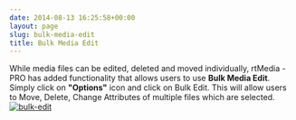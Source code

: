 ```yaml
---
date: 2014-08-13 16:25:58+00:00
layout: page
slug: bulk-media-edit
title: Bulk Media Edit
---
```


While media files can be edited, deleted and moved individually, rtMedia -PRO has added functionality that allows users to use **Bulk Media Edit**. Simply click on **"Options"** icon and click on Bulk Edit. This will allow users to Move, Delete, Change Attributes of multiple files which are selected.   [![bulk-edit](http://docs.rtcamp.com/wp-content/uploads/2014/08/bulk-edit.png)](http://docs.rtcamp.com/wp-content/uploads/2014/08/bulk-edit.png)
